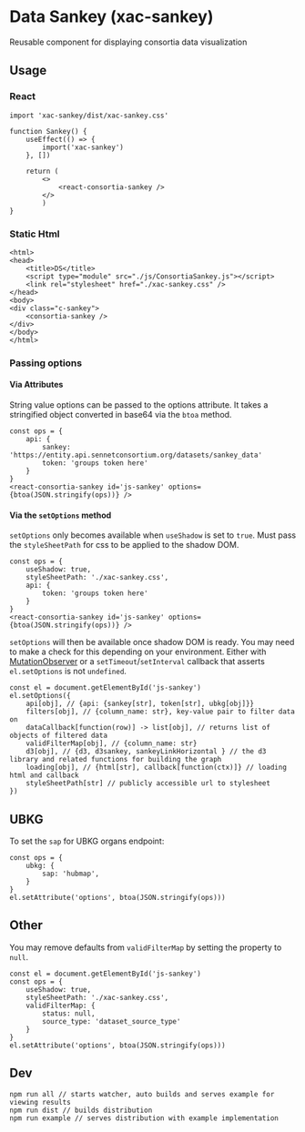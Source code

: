 # Data Sankey (xac-sankey)
Reusable component for displaying consortia data visualization

## Usage
### React
```
import 'xac-sankey/dist/xac-sankey.css'

function Sankey() {
    useEffect(() => {
        import('xac-sankey')
    }, [])

    return (
        <>
            <react-consortia-sankey />
        </>
        )
}
```

### Static Html
```
<html>
<head>
    <title>DS</title>
    <script type="module" src="./js/ConsortiaSankey.js"></script>
    <link rel="stylesheet" href="./xac-sankey.css" />
</head>
<body>
<div class="c-sankey">
    <consortia-sankey />
</div>
</body>
</html>
```

### Passing options
#### Via Attributes
String value options can be passed to the options attribute. It takes a stringified object converted in base64 via the `btoa` method.
```
const ops = {
    api: {
        sankey: 'https://entity.api.sennetconsortium.org/datasets/sankey_data'
        token: 'groups token here'
    }
}
<react-consortia-sankey id='js-sankey' options={btoa(JSON.stringify(ops))} />
```

#### Via the `setOptions` method
`setOptions` only becomes available when `useShadow` is set to `true`. Must pass the `styleSheetPath` for css to be applied to the shadow DOM.

```
const ops = {
    useShadow: true,
    styleSheetPath: './xac-sankey.css',
    api: {
        token: 'groups token here'
    }
}
<react-consortia-sankey id='js-sankey' options={btoa(JSON.stringify(ops))} />
```

`setOptions` will then be available once shadow DOM is ready. You may need to make a check for this depending on your environment. Either with [MutationObserver](https://developer.mozilla.org/en-US/docs/Web/API/MutationObserver) or a `setTimeout`/`setInterval` callback that asserts `el.setOptions` is not `undefined`.
```
const el = document.getElementById('js-sankey')
el.setOptions({
    api[obj], // {api: {sankey[str], token[str], ubkg[obj]}}
    filters[obj], // {column_name: str}, key-value pair to filter data on
    dataCallback[function(row)] -> list[obj], // returns list of objects of filtered data
    validFilterMap[obj], // {column_name: str}
    d3[obj], // {d3, d3sankey, sankeyLinkHorizontal } // the d3 library and related functions for building the graph
    loading[obj], // {html[str], callback[function(ctx)]} // loading html and callback
    styleSheetPath[str] // publicly accessible url to stylesheet
})

```

## UBKG
To set the `sap` for UBKG organs endpoint:
```
const ops = {
    ubkg: {
        sap: 'hubmap',
    }
}
el.setAttribute('options', btoa(JSON.stringify(ops)))
```

## Other
You may remove defaults from `validFilterMap` by setting the property to `null`.
```
const el = document.getElementById('js-sankey')
const ops = {
    useShadow: true,
    styleSheetPath: './xac-sankey.css',
    validFilterMap: {
        status: null,
        source_type: 'dataset_source_type'
    }
}
el.setAttribute('options', btoa(JSON.stringify(ops)))
```

## Dev
```
npm run all // starts watcher, auto builds and serves example for viewing results
npm run dist // builds distribution
npm run example // serves distribution with example implementation
```